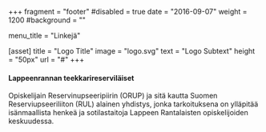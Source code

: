 +++
fragment = "footer"
#disabled = true
date = "2016-09-07"
weight = 1200
#background = ""

menu_title = "Linkejä"

[asset]
  title = "Logo Title"
  image = "logo.svg"
  text = "Logo Subtext"
  height = "50px"
  url = "#"
+++

#### Lappeenrannan teekkarireserviläiset

Opiskelijain Reservinupseeripiirin (ORUP) ja sitä kautta Suomen Reserviupseeriliiton (RUL) alainen yhdistys, jonka tarkoituksena on ylläpitää isänmaallista henkeä ja sotilastaitoja Lappeen Rantalaisten opiskelijoiden keskuudessa.
